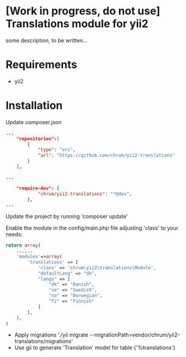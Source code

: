 [Work in progress, do not use]
Translations module for yii2
==========

some description, to be written...

# Requirements
- yii2

# Installation
Update composer.json
~~~json
...
    "repositories":[
        {
            "type": "vcs",
            "url": "https://github.com/chrum/yii2-translations"
        }
    ],

...

    "require-dev": {
            "chrum/yii2-translations": "*@dev",
        },
...
~~~
Update the project by running 'composer update'

Enable the module in the config/main.php file adjusting 'class' to your needs:
~~~php
return array(
    ......
    'modules'=>array(
        'translations' => [
            'class' => 'chrum\yii2\translations\Module',
            "defaultLang" => "dk",
            "langs" => [
                "dk" => "Danish",
                "se" => "Swedish",
                "no" => "Norwegian",
                "fi" => "Finnish"
            ]
        ],
    ),
)
~~~

* Apply migrations
'./yii migrate --migrationPath=vendor/chrum/yii2-translations/migrations'
* Use gii to generate 'Translation' model for table {'%translations'}
